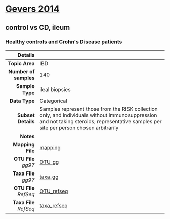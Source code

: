 # [Gevers 2014]( ../docs/gevers.html )
## control vs CD, ileum

### Healthy controls and Crohn's Disease patients

| Details                   |                                                           |
| ------------------------: |-----------------------------------------------------------|
| **Topic Area**                | IBD                                                |
| **Number of samples**         | 140                                         |
| **Sample Type**               | ileal biopsies                                         |
| **Data Type**                 | Categorical                                           |
| **Subset Details**            | Samples represent those from the RISK collection only, and individuals without immunosuppression and not taking steroids; representative samples per site per person chosen arbitrarily                                  |
| **Notes**                     |                                          |
| **Mapping File**              | [mapping]( ../datasets/gevers/mapping-ileum.txt)        |
| **OTU File** *gg97*           | [OTU_gg]( ../datasets/gevers/gg/otutable.txt)          |
| **Taxa File** *gg97*          | [taxa_gg]( ../datasets/gevers/gg/taxatable.txt)        |
| **OTU File** *RefSeq*         | [OTU_refseq]( ../datasets/gevers/refseq/otutable.txt)  |
| **Taxa File** *RefSeq*        | [taxa_refseq]( ../datasets/gevers/refseq/taxatable.txt)|